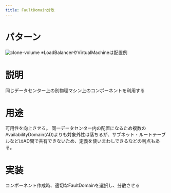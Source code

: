 ```yaml
---
title: FaultDomain分散
---
```

# パターン
![clone-volume]({{site.baseurl}}/assets/patterns/multi-fault-domains.png)
※LoadBalancerやVirtualMachineは配置例

# 説明
同じデータセンター上の別物理マシン上のコンポーネントを利用する

# 用途
可用性を向上させる。
同一データセンター内の配置になるため複数のAvailabilityDomain(AD)よりも対象外性は落ちるが、サブネット・ルートテーブルなどはAD間で共有できないため、定義を使いまわしできるなどの利点もある。

# 実装
コンポーネント作成時、適切なFaultDomainを選択し、分散させる

